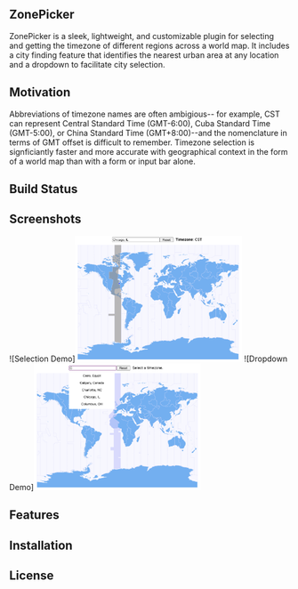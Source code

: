 ## ZonePicker

ZonePicker is a sleek, lightweight, and customizable plugin for selecting and getting the timezone of different regions across a world map. It includes a city finding feature that identifies the nearest urban area at any location and a dropdown to facilitate city selection.  
## Motivation

Abbreviations of timezone names are often ambigious-- for example, CST can represent Central Standard Time (GMT-6:00), Cuba Standard Time (GMT-5:00), or China Standard Time (GMT+8:00)--and the nomenclature in terms of GMT offset is difficult to remember. 
Timezone selection is signficiantly faster and more accurate with geographical context in the form of a world map than with a form or input bar alone. 
## Build Status

## Screenshots 
![Selection Demo]<img src="public/images/selection-demo.png" width="300" />
![Dropdown Demo]<img src="public/images/dropdown-demo.png" width="300" /> 
## Features

## Installation

## License
